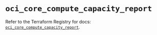 # `oci_core_compute_capacity_report`

Refer to the Terraform Registry for docs: [`oci_core_compute_capacity_report`](https://registry.terraform.io/providers/hashicorp/oci/7.19.0/docs/resources/core_compute_capacity_report).
